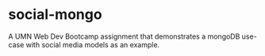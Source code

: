 # social-mongo
A UMN Web Dev Bootcamp assignment that demonstrates a mongoDB use-case with social media models as an example. 

